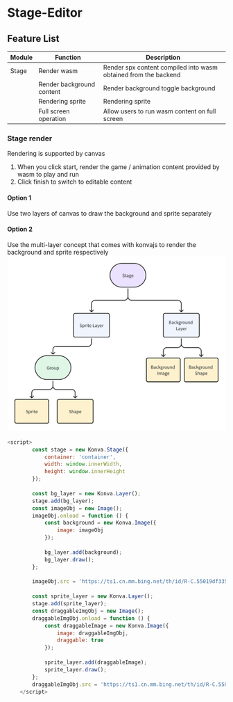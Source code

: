# Stage-Editor


## Feature List

| **Module** |  **Function** | **Description**               |
| -------------- | ------------------ | -------------------------------- |
| Stage    | Render wasm  | Render spx content compiled into wasm obtained from the backend |
|                | Render background content      | Render background toggle background|
|                |Rendering sprite| Rendering sprite|
|                | Full screen operation| Allow users to run wasm content on full screen|

### Stage render

Rendering is supported by canvas
1. When you click start, render the game / animation content provided by wasm to play and run
2. Click finish to switch to editable content

#### Option 1
Use two layers of canvas to draw the background and sprite separately

#### Option 2

Use the multi-layer concept that comes with konvajs to render the background and sprite respectively  
<img src="static/stage-editor-konva-layer.png" >
```javascript
<script>
        const stage = new Konva.Stage({
            container: 'container',
            width: window.innerWidth,
            height: window.innerHeight
        });

        const bg_layer = new Konva.Layer();
        stage.add(bg_layer);
        const imageObj = new Image();
        imageObj.onload = function () {
            const background = new Konva.Image({
                image: imageObj
            });

            bg_layer.add(background);
            bg_layer.draw();
        };

        imageObj.src = 'https://ts1.cn.mm.bing.net/th/id/R-C.55019df335721bf296a2aa14decf640d?rik=196S0D50ycT0ig&riu=http%3a%2f%2fpic3.nipic.com%2f20090701%2f1939028_155144097_2.jpg&ehk=1tdke6IVZ32tPnM8CDSfaY%2f6uVZJOPiyCYXZOZOXREY%3d&risl=&pid=ImgRaw&r=0';

        const sprite_layer = new Konva.Layer();
        stage.add(sprite_layer);
        const draggableImgObj = new Image();
        draggableImgObj.onload = function () {
            const draggableImage = new Konva.Image({
                image: draggableImgObj,
                draggable: true
            });

            sprite_layer.add(draggableImage);
            sprite_layer.draw();
        };
        draggableImgObj.src = 'https://ts1.cn.mm.bing.net/th/id/R-C.55019df335721bf296a2aa14decf640d?rik=196S0D50ycT0ig&riu=http%3a%2f%2fpic3.nipic.com%2f20090701%2f1939028_155144097_2.jpg&ehk=1tdke6IVZ32tPnM8CDSfaY%2f6uVZJOPiyCYXZOZOXREY%3d&risl=&pid=ImgRaw&r=0';
    </script>
```

